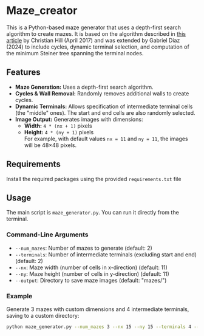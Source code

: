 # Maze_creator

This is a Python-based maze generator that uses a depth-first search algorithm to create mazes. It is based on the algorithm described in [this article](https://scipython.com/blog/making-a-maze/) by Christian Hill (April 2017) and was extended by Gabriel Diaz (2024) to include cycles, dynamic terminal selection, and computation of the minimum Steiner tree spanning the terminal nodes.

## Features

- **Maze Generation:** Uses a depth-first search algorithm.
- **Cycles & Wall Removal:** Randomly removes additional walls to create cycles.
- **Dynamic Terminals:** Allows specification of intermediate terminal cells (the "middle" ones). The start and end cells are also randomly selected.
- **Image Output:** Generates images with dimensions:
  - **Width:** `4 * (nx + 1)` pixels
  - **Height:** `4 * (ny + 1)` pixels  
  For example, with default values `nx = 11` and `ny = 11`, the images will be 48×48 pixels.

## Requirements

Install the required packages using the provided `requirements.txt` file


## Usage

The main script is `maze_generator.py`. You can run it directly from the terminal.

### Command-Line Arguments

- `--num_mazes`: Number of mazes to generate (default: 2)
- `--terminals`: Number of intermediate terminals (excluding start and end) (default: 2)
- `--nx`: Maze width (number of cells in x-direction) (default: 11)
- `--ny`: Maze height (number of cells in y-direction) (default: 11)
- `--output`: Directory to save maze images (default: "mazes/")

### Example

Generate 3 mazes with custom dimensions and 4 intermediate terminals, saving to a custom directory:

```bash
python maze_generator.py --num_mazes 3 --nx 15 --ny 15 --terminals 4 --output custom_mazes/
